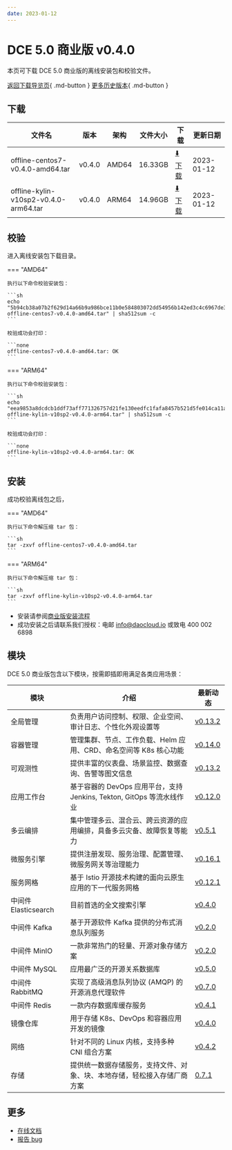 ```yaml
---
date: 2023-01-12
---
```


# DCE 5.0 商业版 v0.4.0

本页可下载 DCE 5.0 商业版的离线安装包和校验文件。

[返回下载导览页](../index.md#_2){ .md-button } [更多历史版本](./dce5-installer-history.md){ .md-button }

## 下载

| 文件名                      | 版本    | 架构 | 文件大小 | 下载                                           | 更新日期   |
| ----------------------------- | ------- | -------- | ---------------------------------------------- | ---------- | ----------------------------- |
| offline-centos7-v0.4.0-amd64.tar | v0.4.0 | AMD64 | 16.33GB | [:arrow_down: 下载](https://qiniu-download-public.daocloud.io/DaoCloud_Enterprise/dce5/offline-centos7-v0.4.0-amd64.tar) | 2023-01-12 |
| offline-kylin-v10sp2-v0.4.0-arm64.tar | v0.4.0 | ARM64 | 14.96GB | [:arrow_down: 下载](https://qiniu-download-public.daocloud.io/DaoCloud_Enterprise/dce5/offline-kylin-v10sp2-v0.4.0-arm64.tar) | 2023-01-12 |

## 校验

进入离线安装包下载目录。

=== "AMD64"

    执行以下命令校验安装包：

    ```sh
    echo "5b94cb38a07b2f629d14a66b9a986bce11b0e584803072dd54956b142ed3c4c6967de337e4f8a27a726e94c20ad697ebaa080433fa062e9029b2f1983fa8b80d  offline-centos7-v0.4.0-amd64.tar" | sha512sum -c
    ```

    校验成功会打印：

    ```none
    offline-centos7-v0.4.0-amd64.tar: OK
    ```

=== "ARM64"

    执行以下命令校验安装包：

    ```sh
    echo "eea9853a8dcdcb1ddf73aff771326757d21fe130eedfc1fafa8457b521d5fe014ca11adbde48ff3d49c7d5af530c1e9fbdd8e18a9a190b77f09a277b8acc8ee4  offline-kylin-v10sp2-v0.4.0-arm64.tar" | sha512sum -c
    ```

    校验成功会打印：

    ```none
    offline-kylin-v10sp2-v0.4.0-arm64.tar: OK
    ```

## 安装

成功校验离线包之后，

=== "AMD64"

    执行以下命令解压缩 tar 包：

    ```sh
    tar -zxvf offline-centos7-v0.4.0-amd64.tar
    ```

=== "ARM64"

    执行以下命令解压缩 tar 包：

    ```sh
    tar -zxvf offline-kylin-v10sp2-v0.4.0-arm64.tar
    ```

- 安装请参阅[商业版安装流程](../../install/commercial/start-install.md)
- 成功安装之后请联系我们授权：电邮 info@daocloud.io 或致电 400 002 6898

## 模块

DCE 5.0 商业版包含以下模块，按需即插即用满足各类应用场景：

| 模块                 | 介绍                                                                     | 最新动态                                                      |
| -------------------- | ------------------------------------------------------------------------ | ------------------------------------------------------------- |
| 全局管理             | 负责用户访问控制、权限、企业空间、审计日志、个性化外观设置等             | [v0.13.2](../../ghippo/intro/release-notes.md#v0132)    |
| 容器管理             | 管理集群、节点、工作负载、Helm 应用、CRD、命名空间等 K8s 核心功能        | [v0.14.0](../../kpanda/intro/release-notes.md#v0140)    |
| 可观测性             | 提供丰富的仪表盘、场景监控、数据查询、告警等图文信息                     | [v0.13.2](../../insight/intro/releasenote.md#v0132)     |
| 应用工作台           | 基于容器的 DevOps 应用平台，支持 Jenkins, Tekton, GitOps 等流水线作业    | [v0.12.0](../../amamba/intro/release-notes.md#v0120)      |
| 多云编排             | 集中管理多云、混合云、跨云资源的应用编排，具备多云灾备、故障恢复等能力   | [v0.5.1](../../kairship/intro/release-notes.md#v051)         |
| 微服务引擎           | 提供注册发现、服务治理、配置管理、微服务网关等治理能力                   | [v0.16.1](../../skoala/intro/release-notes.md#v0161)             |
| 服务网格             | 基于 Istio 开源技术构建的面向云原生应用的下一代服务网格                  | [v0.12.1](../../mspider/intro/release-notes.md#v0121)          |
| 中间件 Elasticsearch | 目前首选的全文搜索引擎                                                   | [v0.4.0](../../middleware/elasticsearch/release-notes.md#v040) |
| 中间件 Kafka         | 基于开源软件 Kafka 提供的分布式消息队列服务                              | [v0.2.0](../../middleware/kafka/release-notes.md#v020)          |
| 中间件 MinIO         | 一款非常热门的轻量、开源对象存储方案                                     | [v0.2.0](../../middleware/minio/release-notes.md#v020)          |
| 中间件 MySQL         | 应用最广泛的开源关系数据库                                               | [v0.5.0](../../middleware/mysql/release-notes.md#v050)           |
| 中间件 RabbitMQ      | 实现了高级消息队列协议 (AMQP) 的开源消息代理软件                         | [v0.7.0](../../middleware/rabbitmq/release-notes.md#v070)        |
| 中间件 Redis         | 一款内存数据库缓存服务                                                   | [v0.4.1](../../middleware/redis/release-notes.md#v041)           |
| 镜像仓库             | 用于存储 K8s、DevOps 和容器应用开发的镜像                                | [v0.4.0](../../kangaroo/release-notes.md)                            |
| 网络                 | 针对不同的 Linux 内核，支持多种 CNI 组合方案                             | [v0.4.2](../../network/modules/spiderpool/releasenotes.md)                            |
| 存储                 | 提供统一数据存储服务，支持文件、对象、块、本地存储，轻松接入存储厂商方案 | [0.7.1](../../storage/hwameistor/releasenotes.md#v071)                            |

## 更多

- [在线文档](../../dce/index.md)
- [报告 bug](https://github.com/DaoCloud/DaoCloud-docs/issues)
